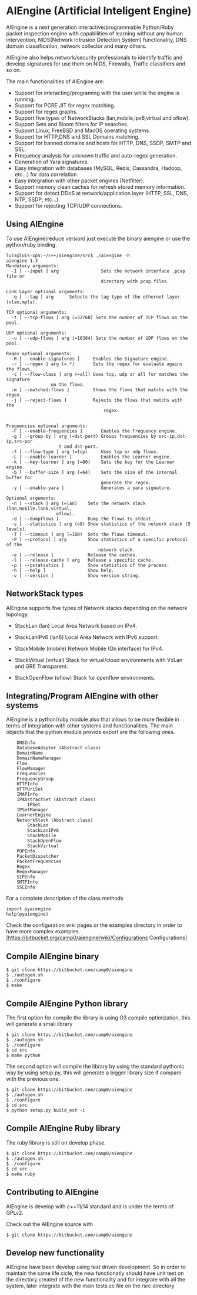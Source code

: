 AIEngine (Artificial Inteligent Engine)
=========

AIEngine is a next generation interactive/programmable Python/Ruby packet inspection engine with capabilities of learning
without any human intervention, NIDS(Network Intrusion Detection System) functionality, DNS domain classification, network collector and many others. 

AIEngine also helps network/security professionals to identify traffic and develop
signatures for use them on NIDS, Firewalls, Traffic classifiers and so on.

The main functionalities of AIEngine are:

- Support for interacting/programing with the user while the engine is running.
- Support for PCRE JIT for regex matching.
- Support for regex graphs.
- Support five types of NetworkStacks (lan,mobile,ipv6,virtual and oflow).
- Support Sets and Bloom filters for IP searches.
- Support Linux, FreeBSD and MacOS operating systems.
- Support for HTTP,DNS and SSL Domains matching.
- Support for banned domains and hosts for HTTP, DNS, SSDP, SMTP and SSL.
- Frequency analysis for unknown traffic and auto-regex generation.
- Generation of Yara signatures.
- Easy integration with databases (MySQL, Redis, Cassandra, Hadoop, etc...) for data correlation.
- Easy integration with other packet engines (Netfilter).
- Support memory clean caches for refresh stored memory information.
- Support for detect DDoS at network/application layer (HTTP, SSL, DNS, NTP, SSDP, etc...).
- Support for rejecting TCP/UDP connections.

Using AIEngine 
---------------

To use AIEngine(reduce version) just execute the binary aiengine or use the python/ruby binding.

	luis@luis-xps:~/c++/aiengine/src$ ./aiengine -h
	aiengine 1.3
	Mandatory arguments:
	  -I [ --input ] arg                Sets the network interface ,pcap file or 
	                                    directory with pcap files.

	Link Layer optional arguments:
	  -q [ --tag ] arg      Selects the tag type of the ethernet layer (vlan,mpls).

	TCP optional arguments:
	  -t [ --tcp-flows ] arg (=32768) Sets the number of TCP flows on the pool.

	UDP optional arguments:
	  -u [ --udp-flows ] arg (=16384) Sets the number of UDP flows on the pool.

	Regex optional arguments:
	  -R [ --enable-signatures ]     Enables the Signature engine.
	  -r [ --regex ] arg (=.*)       Sets the regex for evaluate agains the flows.
	  -c [ --flow-class ] arg (=all) Uses tcp, udp or all for matches the signature
					 on the flows.
	  -m [ --matched-flows ]         Shows the flows that matchs with the regex.
	  -j [ --reject-flows ]          Rejects the flows that matchs with the 
                                         regex.


	Frequencies optional arguments:
	  -F [ --enable-frequencies ]       Enables the Frequency engine.
	  -g [ --group-by ] arg (=dst-port) Groups frequencies by src-ip,dst-ip,src-por
					    t and dst-port.
	  -f [ --flow-type ] arg (=tcp)     Uses tcp or udp flows.
	  -L [ --enable-learner ]           Enables the Learner engine.
	  -k [ --key-learner ] arg (=80)    Sets the key for the Learner engine.
	  -b [ --buffer-size ] arg (=64)    Sets the size of the internal buffer for 
        	                            generate the regex.
	  -y [ --enable-yara ]              Generates a yara signature.

	Optional arguments:
	  -n [ --stack ] arg (=lan)    Sets the network stack (lan,mobile,lan6,virtual,
				       oflow).
	  -d [ --dumpflows ]           Dump the flows to stdout.
	  -s [ --statistics ] arg (=0) Show statistics of the network stack (5 levels).
	  -T [ --timeout ] arg (=180)  Sets the flows timeout.
	  -P [ --protocol ] arg        Show statistics of a specific protocol of the 
                                       network stack.
	  -e [ --release ]             Release the caches.
	  -l [ --release-cache ] arg   Release a specific cache.
	  -p [ --pstatistics ]         Show statistics of the process.
	  -h [ --help ]                Show help.
	  -v [ --version ]             Show version string.

NetworkStack types
---------------
AIEngine supports five types of Network stacks depending on the network topology.

- StackLan (lan) Local Area Network based on IPv4.

- StackLanIPv6 (lan6) Local Area Network with IPv6 support.

- StackMobile (mobile) Network Mobile (Gn interface) for IPv4.

- StackVirtual (virtual) Stack for virtual/cloud environments with VxLan and GRE Transparent.

- StackOpenFlow (oflow) Stack for openflow environments.

Integrating/Program AIEngine with other systems 
------------------------------------------------

AIEngine is a python/ruby module also that allows to be more flexible in terms of integration with other systems and functionalities.
The main objects that the python module provide export are the following ones.

        DNSInfo
        DatabaseAdaptor (Abstract class)
        DomainName
        DomainNameManager
        Flow
        FlowManager
        Frequencies
        FrequencyGroup
        HTTPInfo
        HTTPUriSet
        IMAPInfo
        IPAbstractSet (Abstract class)
            IPSet
        IPSetManager
        LearnerEngine
        NetworkStack (Abstract class)
            StackLan
            StackLanIPv6
            StackMobile
            StackOpenFlow
            StackVirtual
        POPInfo
        PacketDispatcher
        PacketFrequencies
        Regex
        RegexManager
        SIPInfo
        SMTPInfo
        SSLInfo

For a complete description of the class methods 

	import pyaiengine
	help(pyaiengine)

Check the configuration wiki pages or the examples directory in order to have more complex examples.
[https://bitbucket.org/camp0/aiengine/wiki/Configurations Configurations]

Compile AIEngine binary
-----------------------

    $ git clone https://bitbucket.com/camp0/aiengine
    $ ./autogen.sh
    $ ./configure
    $ make

Compile AIEngine Python library
--------------------------------

The first option for compile the library is using O3 compile optimization, this will generate a small library

    $ git clone https://bitbucket.com/camp0/aiengine
    $ ./autogen.sh
    $ ./configure
    $ cd src
    $ make python

The second option will compile the library by using the standard pythonic way by using setup.py, this will generate
a bigger library size if compare with the previous one.

    $ git clone https://bitbucket.com/camp0/aiengine
    $ ./autogen.sh
    $ ./configure
    $ cd src
    $ python setup.py build_ext -i 
   
Compile AIEngine Ruby library 
------------------------------

The ruby library is still on develop phase.

    $ git clone https://bitbucket.com/camp0/aiengine
    $ ./autogen.sh
    $ ./configure
    $ cd src
    $ make ruby

Contributing to AIEngine 
-------------------------

AIEngine is develop with c++11/14 standard and is under the terms of GPLv2.

Check out the AIEngine source with 

    $ git clone https://bitbucket.com/camp0/aiengine

Develop new functionality
-------------------------

AIEngine have been develop using test driven development. So in order to maintain the same life cicle, the new functionatly
 should have unit test on the directory created of the new functionality and for integrate with all the system, later integrate
with the main tests.cc file on the /src directory
